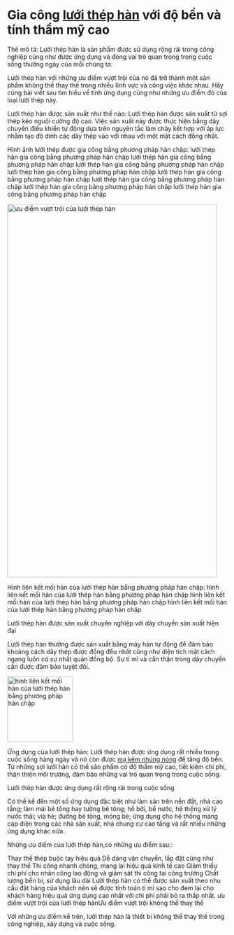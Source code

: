 
<h1>Gia công <a href="https://grating.vn/ung-dung-cua-luoi-thep-han-trong-cuoc-song.html">lưới thép hàn</a> với độ bền và tính thẩm mỹ cao</h1>

Thẻ mô tả: Lưới thép hàn là sản phẩm được sử dụng rộng rãi trong công nghiệp cũng như được ứng dụng và đóng vai trò quan trọng trong cuộc sống thường ngày của mỗi chúng ta.

Lưới thép hàn với những ưu điểm vượt trội của nó đã trở thành một sản phẩm không thể thay thế trong nhiều lĩnh vực và công việc khác nhau. Hãy cùng bài viết sau tìm hiểu về tính ứng dụng cũng như những ưu điểm đó của loại lưới thép này.

Lưới thép hàn được sản xuất như thế nào:
Lưới thép hàn được sản xuất từ sợi thép kéo nguội cường độ cao. Việc sản xuất này được thực hiện bằng dây chuyền điều khiển tự động dựa trên nguyên tắc làm chảy kết hợp với áp lực nhằm tạo độ dính các dây thép vào với nhau với một mặt cách đồng nhất.

Hình ảnh lưới thép được gia công bằng phương pháp hàn chập:
lưới thép hàn gia công bằng phương pháp hàn chập lưới thép hàn gia công bằng phương pháp hàn chập lưới thép hàn gia công bằng phương pháp hàn chập lưới thép hàn gia công bằng phương pháp hàn chập lưới thép hàn gia công bằng phương pháp hàn chập lưới thép hàn gia công bằng phương pháp hàn chập lưới thép hàn gia công bằng phương pháp hàn chập lưới thép hàn gia công bằng phương pháp hàn chập

 <img class="aligncenter wp-image-1351" src="http://grating.vn/wp-content/uploads/2018/05/a3573016466aa834f17b-150x150.jpg" alt="ưu điểm vượt trội của lưới thép hàn" width="480" height="853" srcset="https://grating.vn/wp-content/uploads/2018/05/a3573016466aa834f17b-169x300.jpg 169w, https://grating.vn/wp-content/uploads/2018/05/a3573016466aa834f17b-576x1024.jpg 576w, https://grating.vn/wp-content/uploads/2018/05/a3573016466aa834f17b.jpg 720w" sizes="(max-width: 480px) 100vw, 480px">

Hình liên kết mối hàn của lưới thép hàn bằng phương pháp hàn chập:
hình liên kết mối hàn của lưới thép hàn bằng phương pháp hàn chập hình liên kết mối hàn của lưới thép hàn bằng phương pháp hàn chập hình liên kết mối hàn của lưới thép hàn bằng phương pháp hàn chập

 

Lưới thép hàn được sản xuất chuyên nghiệp với dây chuyền sản xuất hiện đại

Lưới thép hàn thường được sản xuất bằng máy hàn tự động để đảm bảo khoảng cách dây thép được đồng đều nhất cũng như diện tích mặt cách ngang luôn có sự nhất quán đồng bộ. Sự tỉ mỉ và cẩn thận trong dây chuyền cần được đảm bảo tuyệt đối.

 <img class="alignnone wp-image-1351 size-thumbnail" src="http://grating.vn/wp-content/uploads/2018/05/a3573016466aa834f17b-150x150.jpg" alt="hình liên kết mối hàn của lưới thép hàn bằng phương pháp hàn chập" width="150" height="150" srcset="https://grating.vn/wp-content/uploads/2018/05/a3573016466aa834f17b-150x150.jpg 150w, https://grating.vn/wp-content/uploads/2018/05/a3573016466aa834f17b-300x300.jpg 300w" sizes="(max-width: 150px) 100vw, 150px">

Ứng dụng của lưới thép hàn:
Lưới thép hàn được ứng dụng rất nhiều trong cuộc sống hàng ngày và nó còn được <a href="https://grating.vn/ma-kem-nhung-nong-html.html">mạ kẽm nhúng nóng</a> để tăng độ bền. Từ những sợi lưới hàn có thể sản phẩm có độ thẩm mỹ cao, tiết kiệm chi phí, thân thiện môi trường, đảm bảo những vai trò quan trọng trong cuộc sống.

Lưới thép hàn được ứng dụng rất rộng rãi trong cuộc sống

Có thể kể đến một số ứng dụng đặc biệt như làm sản trên nền đất, nhà cao tầng; làm mái bê tông hay tường bê tông; hồ bởi, bể nước, hệ thống xử lý nước thải; vỉa hè; đường bê tông, móng bè; ứng dụng cho hệ thống máng cáp điện trong các nhà sản xuất, nhà chung cư cao tầng và rất nhiều những ứng dụng khác nữa.

Những ưu điểm của lưới thép hàn,có những ưu điểm sau::

Thay thế thép buộc tay hiệu quả
Dễ dàng vận chuyển, lắp đặt cũng như thay thế
Thi công nhanh chóng, mang lại hiệu quả kinh tế cao
Giảm thiểu chi phí cho nhân công lao động và giám sát thi công tại công trường
Chất lượng bền bỉ, sử dụng lâu dài
Lưới thép hàn có thể được sản xuất theo nhu cầu đặt hàng của khách nên sẽ được tính toán tỉ mỉ sao cho đem lại cho khách hàng hiệu quả ứng dụng cao nhất với chi phí phải bỏ ra thấp nhất.
ưu điểm vượt trội của lưới thép hànƯu điểm vượt trội không thể thay thế

Với những ưu điểm kể trên, lưới thép hàn là thiết bị không thể thay thế trong công nghiệp, xây dựng và cuộc sống.
